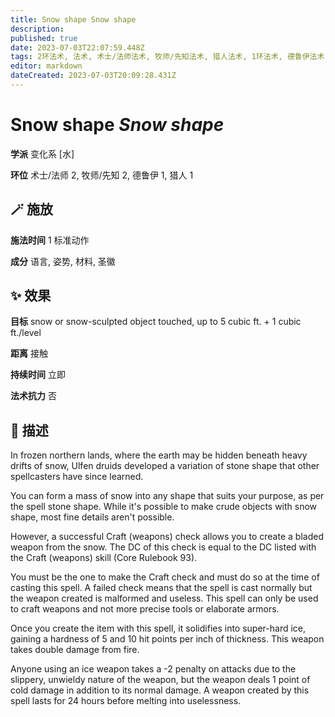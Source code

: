 ```yaml
---
title: Snow shape Snow shape
description: 
published: true
date: 2023-07-03T22:07:59.448Z
tags: 2环法术, 法术, 术士/法师法术, 牧师/先知法术, 猎人法术, 1环法术, 德鲁伊法术, 变化系, 水
editor: markdown
dateCreated: 2023-07-03T20:09:28.431Z
---
```


# **Snow shape** *Snow shape*

**学派** 变化系 \[水\] 

**环位** 术士/法师 2, 牧师/先知 2, 德鲁伊 1, 猎人 1

## 🪄 施放

**施法时间** 1 标准动作

**成分** 语言, 姿势, 材料, 圣徽

## ✨ 效果 

**目标** snow or snow-sculpted object touched, up to 5 cubic ft.  + 1 cubic ft./level 

**距离** 接触  

**持续时间** 立即 

**法术抗力** 否

## 📖 描述

In frozen northern lands, where the earth may be hidden beneath heavy drifts of snow, Ulfen druids developed a variation of stone shape that other spellcasters have since learned.

You can form a mass of snow into any shape that suits your purpose, as per the spell stone shape. While it's possible to make crude objects with snow shape, most fine details aren't possible.

However, a successful Craft (weapons) check allows you to create a bladed weapon from the snow. The DC of this check is equal to the DC listed with the Craft (weapons) skill (Core Rulebook 93).

You must be the one to make the Craft check and must do so at the time of casting this spell. A failed check means that the spell is cast normally but the weapon created is malformed and useless. This spell can only be used to craft weapons and not more precise tools or elaborate armors.

Once you create the item with this spell, it solidifies into super-hard ice, gaining a hardness of 5 and 10 hit points per inch of thickness. This weapon takes double damage from fire.

Anyone using an ice weapon takes a -2 penalty on attacks due to the slippery, unwieldy nature of the weapon, but the weapon deals 1 point of cold damage in addition to its normal damage. A weapon created by this spell lasts for 24 hours before melting into uselessness.
    
